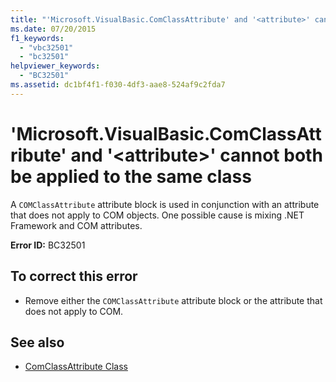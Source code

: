 ```yaml
---
title: "'Microsoft.VisualBasic.ComClassAttribute' and '<attribute>' cannot both be applied to the same class"
ms.date: 07/20/2015
f1_keywords: 
  - "vbc32501"
  - "bc32501"
helpviewer_keywords: 
  - "BC32501"
ms.assetid: dc1bf4f1-f030-4df3-aae8-524af9c2fda7
---
```

# 'Microsoft.VisualBasic.ComClassAttribute' and '\<attribute>' cannot both be applied to the same class
A `COMClassAttribute` attribute block is used in conjunction with an attribute that does not apply to COM objects. One possible cause is mixing .NET Framework and COM attributes.  
  
 **Error ID:** BC32501  
  
## To correct this error  
  
- Remove either the `COMClassAttribute` attribute block or the attribute that does not apply to COM.  
  
## See also

- [ComClassAttribute Class](xref:Microsoft.VisualBasic.ComClassAttribute)
